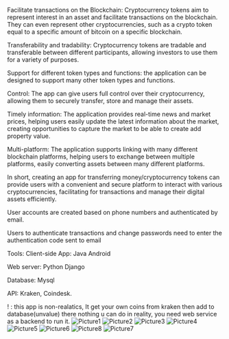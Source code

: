 Facilitate transactions on the Blockchain: Cryptocurrency tokens aim to represent interest in an asset and facilitate transactions on the blockchain. They can even represent other cryptocurrencies, such as a crypto token equal to a specific amount of bitcoin on a specific blockchain.

Transferability and tradability: Cryptocurrency tokens are tradable and transferable between different participants, allowing investors to use them for a variety of purposes.

Support for different token types and functions: the application can be designed to support many other token types and functions.

Control: The app can give users full control over their cryptocurrency, allowing them to securely transfer, store and manage their assets.

Timely information: The application provides real-time news and market prices, helping users easily update the latest information about the market, creating opportunities to capture the market to be able to create add property value.

Multi-platform: The application supports linking with many different blockchain platforms, helping users to exchange between multiple platforms, easily converting assets between many different platforms.

In short, creating an app for transferring money/cryptocurrency tokens can provide users with a convenient and secure platform to interact with various cryptocurrencies, facilitating for transactions and manage their digital assets efficiently.

User accounts are created based on phone numbers and authenticated by email.

Users to authenticate transactions and change passwords need to enter the authentication code sent to email

Tools: ​Client-side App: Java Android

​Web server: Python Django

​Database: Mysql

​API: Kraken, Coindesk.

! : this app is non-realatics, It get your own coins from kraken then add to database(unvalue) there nothing u can do in reality, you need web service as a backend to run it.
![Picture1](https://github.com/ndyduc/Crypto_wallet/assets/121474243/b20bce7a-9ee2-4f2a-a5ec-458424f4269c)
![Picture2](https://github.com/ndyduc/Crypto_wallet/assets/121474243/7f05ebe3-c433-4bbf-a1ba-8641ddec5ed5)
![Picture3](https://github.com/ndyduc/Crypto_wallet/assets/121474243/50d68b86-c8d8-4016-bb02-f0cff09ce14d)
![Picture4](https://github.com/ndyduc/Crypto_wallet/assets/121474243/7eced389-4823-4e58-b8fd-d45af2f043c5)
![Picture5](https://github.com/ndyduc/Crypto_wallet/assets/121474243/46e94cf7-298d-4816-a2bf-991fa70da541)
![Picture6](https://github.com/ndyduc/Crypto_wallet/assets/121474243/cd8900e6-2990-4778-83b7-d3ecf70f2f0d)
![Picture8](https://github.com/ndyduc/Crypto_wallet/assets/121474243/1de3e0e6-9a16-4e32-a508-9af89a7bc73d)
![Picture7](https://github.com/ndyduc/Crypto_wallet/assets/121474243/03feb2ec-24ba-4ffc-a495-eb41fa3e7e8d)
